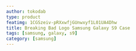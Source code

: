 ```yaml
---
author: tokodab
type: product
featimg: 1CGSzeiv-pRXxwfjGUnwxyf1L01UA4Dhw
title: Breaking Bad Logo Samsung Galaxy S9 Case
tags: [samsung, galaxy, s9]
category: [samsung]
---
```

